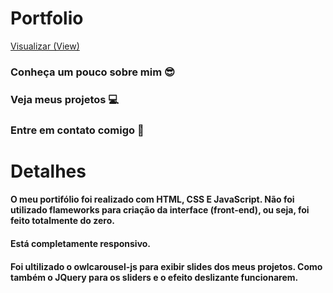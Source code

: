 #  Portfolio 
<a href="https://evertonaugust.github.io/portifolio/">Visualizar (View) </a>

### Conheça um pouco sobre mim 😎 
### Veja meus projetos 💻
### Entre em contato comigo 📱

##
# Detalhes
#### O meu portifólio foi realizado com HTML, CSS E JavaScript. Não foi utilizado flameworks para criação da interface (front-end), ou seja, foi feito totalmente do zero.
#### Está completamente responsivo.
#### Foi ultilizado o owlcarousel-js para exibir slides dos meus projetos. Como também o JQuery para os sliders e o efeito deslizante funcionarem.

